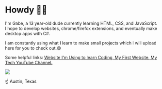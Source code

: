 # Howdy 🤠👋
I'm Gabe, a 13 year-old dude currently learning HTML, CSS, and JavaScript. I hope to develop websites, chrome/firefox extensions, and eventually make desktop apps with C#.

I am constantly using what I learn to make small projects which I will upload here for you to check out.😄

Some helpful links:
<a href="https://www.codecademy.com">Website I'm Using to learn Coding, </a> <a href="https://dagabey.github.io/FirstWebsite/">My First Website, </a> <a href="https://www.youtube.com/channel/UC3vTQpO_BOr9c8eQ1axqWQQ">My Tech YouTube Channel.</a>

<img src="https://images.fineartamerica.com/images/artworkimages/mediumlarge/1/austin-texas-colorful-pano-frozen-in-time-fine-art-photography.jpg"></img>

☝️ Austin, Texas
